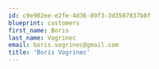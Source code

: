 ```yaml
---
id: c9e902ee-e2fe-4d36-89f3-3d3587837b8f
blueprint: customers
first_name: Boris
last_name: Vogrinec
email: boris.vogrinec@gmail.com
title: 'Boris Vogrinec'
---
```

